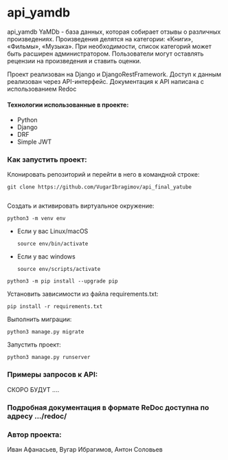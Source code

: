 # api_yamdb
api_yamdb
YaMDb - база данных, которая собирает отзывы о различных произведениях. Произведения делятся на категории: «Книги», «Фильмы», «Музыка». При необходимости, список категорий может быть расширен администратором. Пользователи могут оставлять рецензии на произведения и ставить оценки.

Проект реализован на Django и DjangoRestFramework. Доступ к данным реализован через API-интерфейс. Документация к API написана с использованием Redoc
#### Технологии использованные в проекте:

* Python
* Django
* DRF
* Simple JWT

### Как запустить проект:

Клонировать репозиторий и перейти в него в командной строке:

```
git clone https://github.com/VugarIbragimov/api_final_yatube
```

```
```
Cоздать и активировать виртуальное окружение:

```
python3 -m venv env
```

* Если у вас Linux/macOS

    ```
    source env/bin/activate
    ```

* Если у вас windows

    ```
    source env/scripts/activate
    ```

```
python3 -m pip install --upgrade pip
```

Установить зависимости из файла requirements.txt:

```
pip install -r requirements.txt
```

Выполнить миграции:

```
python3 manage.py migrate
```

Запустить проект:

```
python3 manage.py runserver
```
### Примеры запросов к API:
 
 СКОРО БУДУТ ....


### Подробная документация в формате ReDoc доступна по адресу .../redoc/

### Автор проекта:

Иван Афанасьев, Вугар Ибрагимов, Антон Соловьев
